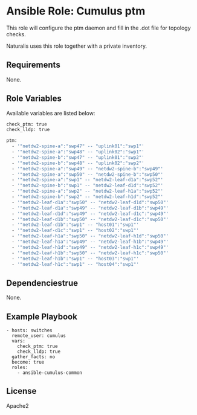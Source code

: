 # Ansible Role: Cumulus ptm

This role will configure the ptm daemon and fill in the .dot file for topology checks.

Naturalis uses this role together with a private inventory.

## Requirements

None.

## Role Variables

Available variables are listed below:
```bash
check_ptm: true
check_lldp: true

ptm:
  - '"netdw2-spine-a":"swp47" -- "uplink01":"swp1"'
  - '"netdw2-spine-a":"swp48" -- "uplink02":"swp1"'
  - '"netdw2-spine-b":"swp47" -- "uplink01":"swp2"'
  - '"netdw2-spine-b":"swp48" -- "uplink02":"swp2"'
  - '"netdw2-spine-a":"swp49" -- "netdw2-spine-b":"swp49"'
  - '"netdw2-spine-a":"swp50" -- "netdw2-spine-b":"swp50"'
  - '"netdw2-spine-a":"swp1" -- "netdw2-leaf-d1a":"swp52"'
  - '"netdw2-spine-b":"swp1" -- "netdw2-leaf-d1d":"swp52"'
  - '"netdw2-spine-a":"swp2" -- "netdw2-leaf-h1a":"swp52"'
  - '"netdw2-spine-b":"swp2" -- "netdw2-leaf-h1d":"swp52"'
  - '"netdw2-leaf-d1a":"swp50" -- "netdw2-leaf-d1d":"swp50"'
  - '"netdw2-leaf-d1a":"swp49" -- "netdw2-leaf-d1b":"swp49"'
  - '"netdw2-leaf-d1d":"swp49" -- "netdw2-leaf-d1c":"swp49"'
  - '"netdw2-leaf-d1b":"swp50" -- "netdw2-leaf-d1c":"swp50"'
  - '"netdw2-leaf-d1b":"swp1" -- "host01":"swp1"'
  - '"netdw2-leaf-d1c":"swp1" -- "host02":"swp1"'
  - '"netdw2-leaf-h1a":"swp50" -- "netdw2-leaf-h1d":"swp50"'
  - '"netdw2-leaf-h1a":"swp49" -- "netdw2-leaf-h1b":"swp49"'
  - '"netdw2-leaf-h1d":"swp49" -- "netdw2-leaf-h1c":"swp49"'
  - '"netdw2-leaf-h1b":"swp50" -- "netdw2-leaf-h1c":"swp50"'
  - '"netdw2-leaf-h1b":"swp1" -- "host03":"swp1"'
  - '"netdw2-leaf-h1c":"swp1" -- "host04":"swp1"'
```

## Dependenciestrue

None.

## Example Playbook


    - hosts: switches
      remote_user: cumulus
      vars:
        check_ptm: true
        check_lldp: true
      gather_facts: no
      become: true
      roles:
        - ansible-cumulus-common

## License

Apache2
